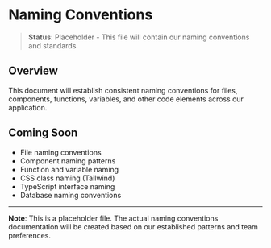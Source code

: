 # Naming Conventions

> **Status**: Placeholder - This file will contain our naming conventions and standards

## Overview

This document will establish consistent naming conventions for files, components, functions, variables, and other code elements across our application.

## Coming Soon

- File naming conventions
- Component naming patterns
- Function and variable naming
- CSS class naming (Tailwind)
- TypeScript interface naming
- Database naming conventions

---

**Note**: This is a placeholder file. The actual naming conventions documentation will be created based on our established patterns and team preferences. 